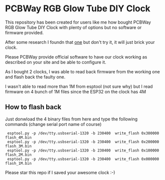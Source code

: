 # PCBWay RGB Glow Tube DIY Clock

This repository has been created for users like me how bought PCBWay RGB Glow Tube DIY Clock with plenty of options but no software or firmware provided.

After some research I foundn that [one](https://elekstube.com/blogs/news/instructions-on-elekstube-clock-for-gen2-systems) but don't try it, it will just brick your clock.

Please PCBWay provide official software to have our clock working as described on your site and be able to configure it.

As I bought 2 clocks, I was able to read back firmware from the working one and flash back the faulty one.

I wasn't able to read more than 1M from esptool (not sure why) but I read firmware on 4 bunch of 1M files since the ESP32 on the clock has 4M

## How to flash back

Just donwload the 4 binary files from here and type the following commands (change serial port name of course)


```shell
 esptool.py -p /dev/tty.usbserial-1320 -b 230400  write_flash 0x300000 flash_4M.bin 
 esptool.py -p /dev/tty.usbserial-1320 -b 230400  write_flash 0x200000 flash_3M.bin 
 esptool.py -p /dev/tty.usbserial-1320 -b 230400  write_flash 0x100000 flash_2M.bin 
 esptool.py -p /dev/tty.usbserial-1320 -b 230400  write_flash 0x000000 flash_1M.bin 
```

Please star this repo if I saved your awesome clock :-)
